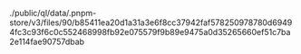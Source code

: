 ./public/ql/data/.pnpm-store/v3/files/90/b85411ea20d1a31a3e6f8cc37942faf578250978780d69494fc3c93f6c0c552468998fb92e075579f9b89e9475a0d35265660ef51c7ba2e114fae90757dbab